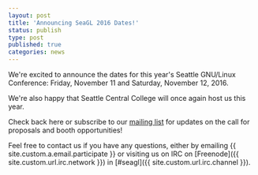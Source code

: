 ```yaml
---
layout: post
title: 'Announcing SeaGL 2016 Dates!'
status: publish
type: post
published: true
categories: news
---
```


We're excited to announce the dates for this year's Seattle GNU/Linux
Conference: Friday, November 11 and Saturday, November 12, 2016.

We're also happy that Seattle Central College will once again host us this
year.

Check back here or subscribe to our [mailing
list](https://groups.google.com/forum/#!forum/seagl_announce) for updates on
the call for proposals and booth opportunities! 
 
Feel free to contact us if you have any questions, either by
emailing {{ site.custom.a.email.participate }}
or visiting us on IRC on
[Freenode]({{ site.custom.url.irc.network }}) in
[#seagl]({{ site.custom.url.irc.channel }}).
